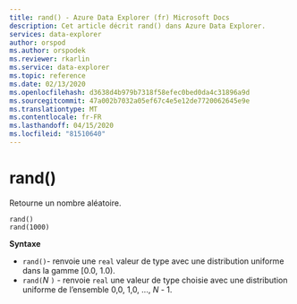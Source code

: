 ```yaml
---
title: rand() - Azure Data Explorer (fr) Microsoft Docs
description: Cet article décrit rand() dans Azure Data Explorer.
services: data-explorer
author: orspod
ms.author: orspodek
ms.reviewer: rkarlin
ms.service: data-explorer
ms.topic: reference
ms.date: 02/13/2020
ms.openlocfilehash: d3638d4b979b7318f58efec0bed0da4c31896a9d
ms.sourcegitcommit: 47a002b7032a05ef67c4e5e12de7720062645e9e
ms.translationtype: MT
ms.contentlocale: fr-FR
ms.lasthandoff: 04/15/2020
ms.locfileid: "81510640"
---
```

# <a name="rand"></a>rand()

Retourne un nombre aléatoire.

```kusto
rand()
rand(1000)
```

**Syntaxe**

* `rand()`- renvoie une `real` valeur de type avec une distribution uniforme dans la gamme [0.0, 1.0).
* `rand(`*N* `)` - renvoie `real` une valeur de type choisie avec une distribution uniforme de l’ensemble 0,0, 1,0, ..., *N* - 1.